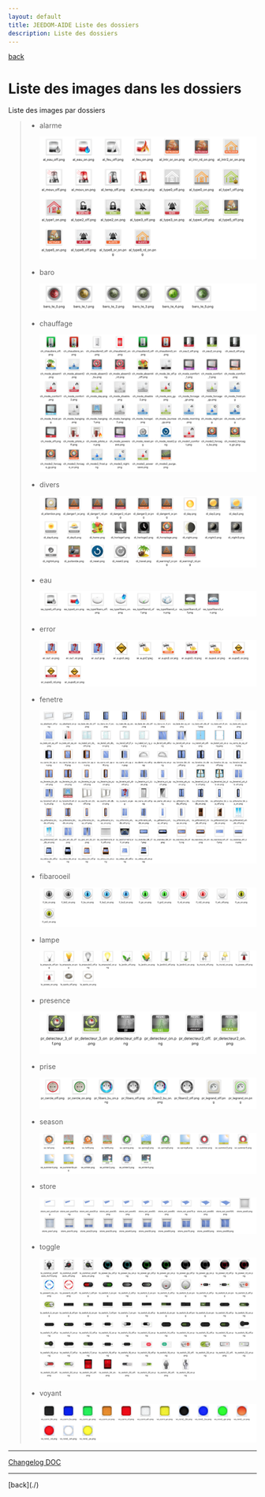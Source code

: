 ```yaml
---
layout: default
title: JEEDOM-AIDE Liste des dossiers
description: Liste des dossiers
---
```

[back](./)
# Liste des images dans les dossiers
Liste des images par dossiers
<blockquote>
    <ul>
        <li>alarme</li>
        <p><img src="Img/VISUEL - JEEDOM-Alarme.png" alt="Visuels" /></p>
        <li>baro</li>
        <p><img src="Img/VISUEL - JEEDOM-Baro.png" alt="Visuels" /></p>
        <li>chauffage</li>
        <p><img src="Img/VISUEL - JEEDOM-Chauffage.png" alt="Visuels" /></p>
        <li>divers</li>
        <p><img src="Img/VISUEL - JEEDOM-Divers.png" alt="Visuels" /></p>
        <li>eau</li>
        <p><img src="Img/VISUEL - JEEDOM-Capteur-Fuite-Eau.png" alt="Visuels" /></p>
        <li>error</li>
        <p><img src="Img/VISUEL - JEEDOM-Error.png" alt="Visuels" /></p>
        <li>fenetre</li>
        <p><img src="Img/VISUEL - JEEDOM-Fenetre.png" alt="Visuels" /></p>
        <li>fibarooeil</li>
        <p><img src="Img/VISUEL - JEEDOM-Oeil.png" alt="Visuels" /></p>
        <li>lampe</li>
        <p><img src="Img/VISUEL - JEEDOM-Lampe.png" alt="Visuels" /></p>
        <li>presence</li>
        <p><img src="Img/VISUEL - JEEDOM-Presence.png" alt="Visuels" /></p>
        <li>prise</li>
        <p><img src="Img/VISUEL - JEEDOM-Prise.png" alt="Visuels" /></p>
        <li>season</li>
        <p><img src="Img/VISUEL - JEEDOM-Season.png" alt="Visuels" /></p>
        <li>store</li>
        <p><img src="Img/VISUEL - JEEDOM-Store.png" alt="Visuels" /></p>
        <li>toggle</li>
        <p><img src="Img/VISUEL - JEEDOM-Toggle.png" alt="Visuels" /></p>
        <li>voyant</li>
        <p><img src="Img/VISUEL - JEEDOM-Voyant.png" alt="Visuels" /></p>
    </ul>
</blockquote>
<hr />
<dl>
    <a href="https://github.com/JEALG/JEEDOM-Widget_JAG-doc/commits/master">Changelog DOC</a>
</dl>
<hr />
[back](./)

